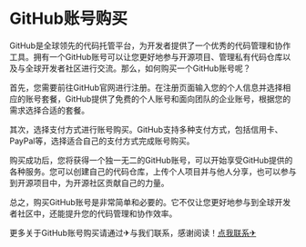 # GitHub账号购买

GitHub是全球领先的代码托管平台，为开发者提供了一个优秀的代码管理和协作工具。拥有一个GitHub账号可以让您更好地参与开源项目、管理私有代码仓库以及与全球开发者社区进行交流。那么，如何购买一个GitHub账号呢？

首先，您需要前往GitHub官网进行注册。在注册页面输入您的个人信息并选择相应的账号套餐，GitHub提供了免费的个人账号和面向团队的企业账号，根据您的需求选择合适的套餐。

其次，选择支付方式进行账号购买。GitHub支持多种支付方式，包括信用卡、PayPal等，选择适合自己的支付方式完成账号购买。

购买成功后，您将获得一个独一无二的GitHub账号，可以开始享受GitHub提供的各种服务。您可以创建自己的代码仓库，上传个人项目并与他人分享，也可以参与到开源项目中，为开源社区贡献自己的力量。

总之，购买GitHub账号是非常简单和必要的。它不仅让您更好地参与到全球开发者社区中，还能提升您的代码管理和协作效率。

更多关于GitHub账号购买请通过✈与我们联系，感谢阅读！[点我联系✈](https://my.G208.com)